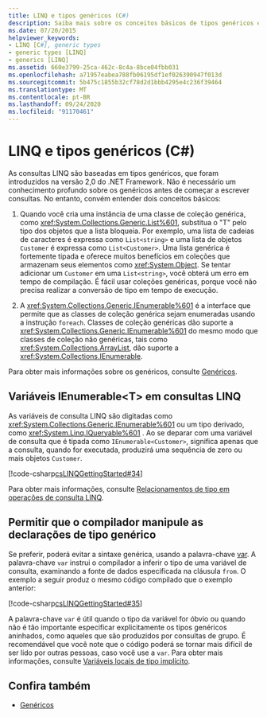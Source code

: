 ```yaml
---
title: LINQ e tipos genéricos (C#)
description: Saiba mais sobre os conceitos básicos de tipos genéricos em C# que dão suporte a consultas.  Consultas LINQ são baseadas em tipos genéricos.
ms.date: 07/20/2015
helpviewer_keywords:
- LINQ [C#], generic types
- generic types [LINQ]
- generics [LINQ]
ms.assetid: 660e3799-25ca-462c-8c4a-8bce04fbb031
ms.openlocfilehash: a71957eabea788fb06195df1ef026390947f013d
ms.sourcegitcommit: 5b475c1855b32cf78d2d1bbb4295e4c236f39464
ms.translationtype: MT
ms.contentlocale: pt-BR
ms.lasthandoff: 09/24/2020
ms.locfileid: "91170461"
---
```

# <a name="linq-and-generic-types-c"></a>LINQ e tipos genéricos (C#)

As consultas LINQ são baseadas em tipos genéricos, que foram introduzidos na versão 2,0 do .NET Framework. Não é necessário um conhecimento profundo sobre os genéricos antes de começar a escrever consultas. No entanto, convém entender dois conceitos básicos:  
  
1. Quando você cria uma instância de uma classe de coleção genérica, como <xref:System.Collections.Generic.List%601>, substitua o "T" pelo tipo dos objetos que a lista bloqueia. Por exemplo, uma lista de cadeias de caracteres é expressa como `List<string>` e uma lista de objetos `Customer` é expressa como `List<Customer>`. Uma lista genérica é fortemente tipada e oferece muitos benefícios em coleções que armazenam seus elementos como <xref:System.Object>. Se tentar adicionar um `Customer` em uma `List<string>`, você obterá um erro em tempo de compilação. É fácil usar coleções genéricas, porque você não precisa realizar a conversão de tipo em tempo de execução.  
  
2. A <xref:System.Collections.Generic.IEnumerable%601> é a interface que permite que as classes de coleção genérica sejam enumeradas usando a instrução `foreach`. Classes de coleção genéricas dão suporte a <xref:System.Collections.Generic.IEnumerable%601> do mesmo modo que classes de coleção não genéricas, tais como <xref:System.Collections.ArrayList>, dão suporte a <xref:System.Collections.IEnumerable>.  
  
 Para obter mais informações sobre os genéricos, consulte [Genéricos](../../generics/index.md).  
  
## <a name="ienumerablet-variables-in-linq-queries"></a>Variáveis IEnumerable<T\> em consultas LINQ  

 As variáveis de consulta LINQ são digitadas como <xref:System.Collections.Generic.IEnumerable%601> ou um tipo derivado, como <xref:System.Linq.IQueryable%601> . Ao se deparar com uma variável de consulta que é tipada como `IEnumerable<Customer>`, significa apenas que a consulta, quando for executada, produzirá uma sequência de zero ou mais objetos `Customer`.  
  
 [!code-csharp[csLINQGettingStarted#34](~/samples/snippets/csharp/VS_Snippets_VBCSharp/CsLINQGettingStarted/CS/Class1.cs#34)]  
  
 Para obter mais informações, consulte [Relacionamentos de tipo em operações de consulta LINQ](./type-relationships-in-linq-query-operations.md).  
  
## <a name="letting-the-compiler-handle-generic-type-declarations"></a>Permitir que o compilador manipule as declarações de tipo genérico  

 Se preferir, poderá evitar a sintaxe genérica, usando a palavra-chave [var](../../../language-reference/keywords/var.md). A palavra-chave `var` instrui o compilador a inferir o tipo de uma variável de consulta, examinando a fonte de dados especificada na cláusula `from`. O exemplo a seguir produz o mesmo código compilado que o exemplo anterior:  
  
 [!code-csharp[csLINQGettingStarted#35](~/samples/snippets/csharp/VS_Snippets_VBCSharp/CsLINQGettingStarted/CS/Class1.cs#35)]  
  
 A palavra-chave `var` é útil quando o tipo da variável for óbvio ou quando não é tão importante especificar explicitamente os tipos genéricos aninhados, como aqueles que são produzidos por consultas de grupo. É recomendável que você note que o código poderá se tornar mais difícil de ser lido por outras pessoas, caso você use a `var`. Para obter mais informações, consulte [Variáveis locais de tipo implícito](../../classes-and-structs/implicitly-typed-local-variables.md).  
  
## <a name="see-also"></a>Confira também

- [Genéricos](../../generics/index.md)
